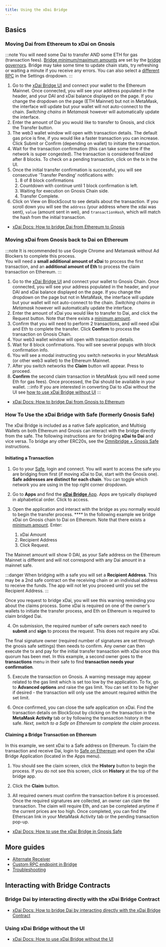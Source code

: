 ```yaml
---
title: Using the xDai Bridge
---
```


## Basics

### Moving Dai from Ethereum to xDai on Gnosis


:::note
You will need some Dai to transfer AND some ETH for gas (transaction fees). [Bridge minimum/maximum amounts](../../tokenbridge/xdai-bridge.md#fees--daily-limits) are set by the [bridge governors](../../tokenbridge/xdai-bridge.md#bridge-governance). Bridge may take some time to update chain stats, try refreshing or waiting a minute if you receive any errors. You can also select a [different RPC](#custom-rpc) in the Settings dropdown.
:::

1. Go to the [xDai Bridge UI](https://bridge.gnosischain.com/) and connect your wallet to the Ethereum Mainnet. Once connected, you will see your address populated in the header, and your DAI and xDai balance displayed on the page. If you change the dropdown on the page (ETH Mainnet) but not in MetaMask, the interface will update but your wallet will not auto-connect to the chain. _Switching chains in Metamask_ however will automatically update the interface.
2. Enter the amount of Dai you would like to transfer to Gnosis, and click the Transfer button.
3. The web3 wallet window will open with transaction details. The default gas price is fine, if you would like a faster transaction you can increase. Click Submit or Confirm (depending on wallet) to initiate the transaction.
4.  Wait for the transaction confirmation (this can take some time if the network is super congested). The transaction is considered finalized after 8 blocks. To check on a pending transaction, click on the tx in the UI.
5. Once the initial transfer confirmation is successful, you will see consecutive 'Transfer Pending' notifications with:
    1. 8 of 8 block confirmations
    2. Countdown with continue until 1 block confirmation is left.
    3. Waiting for execution on Gnosis Chain side.
    4. Transfer Complete.
6. Click on View on BlockScout to see details about the transaction. If you scroll down you will see the `address` (your address where the xdai was sent), `value` (amount sent in wei), and `transactionHash`, which will match the hash from the initial transaction.

- [xDai Docs: How to bridge Dai from Ethereum to Gnosis](https://developers.gnosischain.com/for-users/bridges/converting-xdai-via-bridge/moving-dai-to-xdai)

### Moving xDai from Gnosis back to Dai on Ethereum
:::note
It is recommended to use Google Chrome and Metamask without Ad Blockers to complete this process.  
You will need a __small additional amount of xDai__ to process the first transaction, and an __additional amount of Eth__ to process the claim transaction on Ethereum.
:::

1. Go to the [xDai Bridge UI](https://bridge.gnosischain.com/) and connect your wallet to Gnosis Chain. Once connected, you will see your address populated in the header, and your DAI and xDai balance displayed on the page. If you change the dropdown on the page but not in MetaMask, the interface will update but your wallet will not auto-connect to the chain. _Switching chains in Metamask_ however will automatically update the interface.
2. Enter the amount of xDai you would like to transfer to Dai, and click the Request button. Note that there exists a [minimum amount](../../tokenbridge/xdai-bridge.md#fees--daily-limits).
3. Confirm that you will need to perform 2 transactions, and will need xDai and Eth to complete the transfer. Click __Confirm__ to process the transaction on Gnosis Chain. 
4. Your web3 wallet window will open with transaction details. 
5. Wait for 8 block confirmations. You will see several popups with block confirmation info.
6. You will see a modal instructing you switch networks in your MetaMask (or other web3 wallet) to the Ethereum Mainnet.
7. After you switch networks the **Claim** button will appear. Press to proceed.
8. **Confirm** the second claim transaction in MetaMask (you will need some Eth for gas fees). Once processed, the Dai should be available in your wallet.
:::info
If you are interested in converting Dai to xDai without the UI see [how to use xDai Bridge without UI](#using-xdai-bridge-without-the-ui)
::: 

- [xDai Docs: How to bridge Dai from Gnosis to Ethereum](https://developers.gnosischain.com/for-users/bridges/converting-xdai-via-bridge/moving-xdai-to-dai)

### How To Use the xDai Bridge with Safe (formerly Gnosis Safe)
The xDai Bridge is included as a native Safe application, and Multisig Wallets on both Ethereum and Gnosis can interact with the bridge directly from the safe. The following instructions are for bridging **xDai to Dai** and vice versa. To bridge any other ERC20s, see the [Omnibridge + Gnosis Safe](../using-omnibridge/README.md) instructions.
#### Initiating a Transaction

1. Go to your [Safe](https://gnosis-safe.io/app), login and connect. You will want to access the safe you are bridging from first (if moving xDai to Dai, start with the Gnosis one). __Safe addresses are distinct for each chain__. You can toggle which network you are using in the top right corner dropdown.


2. Go to **Apps** and find the [**xDai Bridge** App](https://gnosis-safe.io/app/share/safe-app?appUrl=https://bridge.xdaichain.com&chainId=1). Apps are typically displayed in alphabetical order. Click to access.


3. Open the application and interact with the bridge as you normally would to begin the transfer process. **** In the following example we bridge xDai on Gnosis chain to Dai on Ethereum. Note that there exists a [minimum amount](../../tokenbridge/xdai-bridge.md#fees--daily-limits). Enter:

    1. xDai Amount
    2. Recipient Address
    3. Click Request.

 The Mainnet amount will show 0 DAI, as your Safe address on the Ethereum Mainnet is different and will not correspond with any Dai amount in a mainnet safe.

 :::danger
 When bridging with a safe you will set a **Recipient Address**. This may be a 2nd safe contract on the receiving chain or an individual address to receive the funds. The app will not let you proceed until you set the Recipient Address.
 :::


 Once you request to bridge xDai, you will see this warning reminding you about the claims process. Some xDai is required on one of the owner's wallets to initiate the transfer process, and Eth on Ethereum is required to claim bridged Dai.


4. On submission, the required number of safe owners each need to **submit** and **sign** to process the request. This does not require any xDai.

 The final signature owner (required number of signatures are set through the gnosis safe settings) then needs to confirm. Any owner can then execute the tx and pay for the initial transfer transaction with xDai once this quorum has been met. In this example, a second owner goes to the **transactions** menu in their safe to find **transaction needs your confirmation**.

5. Execute the transaction on Gnosis. A warning message may appear related to the gas limit which is set too low by the application. To fix, go to **Advanced options** and raise the gas limit. You can set it to be higher if desired - the transaction will only use the amount required within the set limit.

6. Once confirmed, you can close the safe application on xDai. Find the transaction details on BlockScout by clicking on the transaction in the **MetaMask Activity** tab or by following the transaction history in the safe. _Next, switch to a Safe on Ethereum to complete the claim process._

#### Claiming a Bridge Transaction on Ethereum

 In this example, we sent xDai to a Safe address on Ethereum. To claim the transaction and receive Dai, login to [Safe on Ethereum](https://gnosis-safe.io/app/) and open the xDai Bridge Application (located in the Apps menu).

1. You should see the claim screen, click the **History** button to begin the process. If you do not see this screen, click on **History** at the top of the bridge app.


2. Click the **Claim** button.

3. All required owners must confirm the transaction before it is processed. Once the required signatures are collected, an owner can claim the transaction. The claim will require Eth, and can be completed anytime if the current prices are too high. Once completed, you can find the Etherscan link in your MetaMask Activity tab or the pending transaction pop-up.

- [xDai Docs: How to use the xDai Bridge in Gnosis Safe](https://developers.gnosischain.com/for-users/bridges/converting-xdai-via-bridge/xdai-bridge-+-gnosis-safe-app)

## More guides

- [Alternate Receiver](./alternate-receiver.md)
- [Custom RPC endpoint in Bridge](./custom-rpc.md)
- [Troubleshooting](./troubleshooting)

## Interacting with Bridge Contracts
### Bridge Dai by interacting directly with the xDai Bridge Contract
- [xDai Docs: How to bridge Dai by interacting directly with the xDai Bridge Contract](https://developers.gnosischain.com/for-users/bridges/converting-xdai-via-bridge/transfer-sai-dai-without-the-ui-using-web3-or-mobile-wallet)
### Using xDai Bridge without the UI
- [xDai Docs: How to use xDai Bridge without the UI](https://docs.tokenbridge.net/xdai-bridge/using-the-xdai-bridge/how-to-use-xdai-bridge-without-ui)



